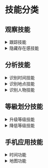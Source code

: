  # 技能分类
 
  ## 观察技能       
 
  <details> 
 
  <summary>   跟踪技能    </summary>  
 
  -   ######
 
  -   ######

  </details>
  
   <details> 
 
  <summary>   隐藏存在感技能    </summary>  
 
  -   ######
 
  -   ######

  </details>
 
   ## 分析技能       
 
  <details> 
 
  <summary>   识别时间技能    </summary>  
 
  -   ######
 
  -   ######

  </details>
       
  <details> 
 
  <summary>   识别地点技能    </summary>  
 
  -   ######
 
  -   ######

  </details>
  
  <details> 
 
  <summary>   识别人物技能    </summary>  
 
  -   ######
 
  -   ######

  </details>
  
  
   ## 等級划分技能       
 
  <details> 
 
  <summary>   升级等级技能    </summary>  
 
  -   ######
 
  -   ######

  </details>
      
  <details> 
 
  <summary>    降低等级技能   </summary>  
 
  -   ######
 
  -   ######

  </details>
  
   ## 手机应用技能       
 
  <details> 
 
  <summary>   时间功能    </summary>  
 
  -   ######
 
  -   ######

  </details>
      
  <details> 
 
  <summary>   地图功能    </summary>  
 
  -   ######
 
  -   ######

  </details>
  
     
 
  

  
